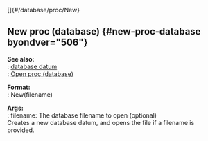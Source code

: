 []{#/database/proc/New}    
## New proc (database) {#new-proc-database byondver="506"}    
**See also:**    
:   [database datum](ref/database)    
:   [Open proc (database)](ref/database/proc/Open)    
<!-- -->    
**Format:**    
:   New(filename)    
<!-- -->    
**Args:**    
:   filename: The database filename to open (optional)    
Creates a new database datum, and opens the file if a filename is    
provided.  